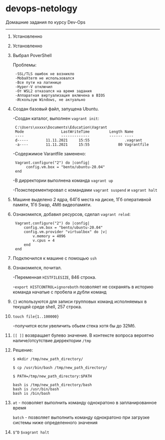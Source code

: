# devops-netology
Домашние задания по курсу Dev-Ops

------

1. Установленно


2. Установленно


3. Выбрал PoverShell

    Проблемы:

        -SSL/TLS ошибок не возникло
        -MobaXterm не использовался
        -Все пути на латинице
        -Hyper-V отключил
        -От WSL2 отказался на время задания
        -Аппаратная виртуализация включена в BIOS
        -Искользую Windows, не актуально


4. Создан базовый файл, запущена Ubuntu.

	-Создан каталог, выполнен `vagrant init`: 

	 	C:\Users\xxxxx\Documents\Education\Vagrant
 	 	Mode                 LastWriteTime         Length Name
	 	----                 -------------         ------ ----
	 	d-----        11.11.2021     15:55                .vagrant
	 	-a----        11.11.2021     15:55             80 Vagrantfile
	
	-Содержимое Varantfile заменено:

 	 	Vagrant.configure("2") do |config|
 			 config.vm.box = "bento/ubuntu-20.04"
  	    end	

	-В дирректории выполнена команда `vagrant up`

	-Поэксперементировал c командами `vagrant suspend` и `vagrant halt`


5. Машине выделено 2 ядра, 64Гб места на диске, 1Гб оперативной памяти, 1Гб Swap, 4Мб видеопамяти.


6. Ознакомился, добавил ресурсов, сделал `vagrant relod`:

		Vagrant.configure("2") do |config|
			config.vm.box = "bento/ubuntu-20.04"
			config.vm.provider "virtualbox" do |v|
				v.memory = 4096
				v.cpus = 4
			end
		end


7. Подключился к машине с помощью `ssh`


8. Ознакомился, почитал.

    -Переменная `HISTFILESIZE`, 846 строка.

    -`export HISTCONTROL=ignoreboth` позволяет не сохранять в историю команда начатые с пробела и дубли команд


9. `{}` используются для записи групповых команд исполняемых в текущей среде shell, 257 строка.


10. `touch file{1..100000}`

    -получится если увеличить обьем стека хотя бы до 32Мб. 


11. `[[ ]]`  возвращает булево значение. В контексте вопроса вероятно наличе/отсутствие дирректории `/tmp`


12. Решение:

    `$ mkdir /tmp/new_path_directory/`

    `$ cp /usr/bin/bash /tmp/new_path_directory/`

    `$ PATH=/tmp/new_path_directory:$PATH`

        bash is /tmp/new_path_directory/bash
        bash is /usr/bin/bash
        bash is /bin/bash


13. `at` - позволяет выполнить команду однократоно в запланированное время

    `batch` - позволяет выполнить команду однократоно при загрузке системы ниже определенного значения


14. `$^D` 
    `$vagrant halt`